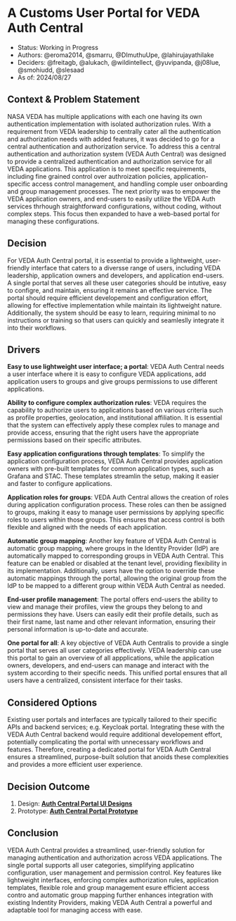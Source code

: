 # A Customs User Portal for VEDA Auth Central
* Status: Working in Progress
* Authors: @eroma2014, @smarru, @DImuthuUpe, @lahirujayathilake
* Deciders: @freitagb, @alukach, @wildintellect, @yuvipanda, @j08lue, @smohiudd, @slesaad
* As of: 2024/08/27


## Context & Problem Statement
NASA VEDA has multiple applications with each one having its own authentication implementation with isolated authorization rules. With a requirement from VEDA leadership to centrally cater all the authentication and authorization needs with added features, it was decided to go for a central authentication and authorization service. To address this a central authentication and authorization system (VEDA Auth Central) was designed to provide a centralized authentication and authorization service for all VEDA applications. This application is to meet specific requirements, including fine grained control over authroization policies, application-specific access control management, and handling comple user onboarding and group management processes. The next priority was to empower the VEDA application owners, and end-users to easily utilize the VEDA Auth services thrhough straightforward configurations, without coding, without complex steps. This focus then expanded to have a web-based portal for managing these configurations.


## Decision
For VEDA Auth Central portal, it is essential to provide a lightweight, user-friendly interface that caters to a diversse range of users, including VEDA leadership, application owners and developers, and application end-users. A single portal that serves all these user categories should be intutive, easy to configre, and maintain, ensuring it remains an effective service. The portal should require efficient developement and configuration effort, allowing for effective implementation while maintain its lightweight nature. Additionally, the system should be easy to learn, requiring minimal to no instructions or training so that users can quickly and seamleslly integrate it into their workflows. 


## Drivers
**Easy to use lightweight user interface; a portal**: VEDA Auth Central needs a user interface where it is easy to configure VEDA applications, add application users to groups and give groups permissions to use different applications.

**Ability to configure complex authorization rules**: VEDA requires the capability to authorize users to applications based on various criteria such as profile properties, geolocation, and institutional affiliation. It is essential that the system can effectively apply these complex rules to manage and provide access, ensuring that the right users have the appropriate permissions based on their specific attributes.

**Easy application configurations through templates**: To simplify the application configuration process, VEDA Auth Central provides application owners with pre-built templates for common application types, such as Grafana and STAC. These templates streamlin the setup, making it easier and faster to configure applications.

**Application roles for groups**: VEDA Auth Central allows the creation of roles during application configuration process. These roles can then be assigned to groups, making it easy to manage user permissions by applying specific roles to users within those groups. This ensures that access control is both flexible and aligned with the needs of each application.

**Automatic group mapping**: Another key feature of VEDA Auth Central is automatic group mapping, where groups in the Identity Provider (IdP) are automatically mapped to corresponding groups in VEDA Auth Central. This feature can be enabled or disabled at the tenant level, providing flexibility in its implementation. Additionally, users have the option to override these automatic mappings through the portal, allowing the original group from the IdP to be mapped to a different group within VEDA Auth Central as needed.

**End-user profile management**: The portal offers end-users the ability to view and manage their profiles, view the groups they belong to and permissions they have. Users can easily edit their profile details, such as their first name, last name and other relevant information, ensuring their personal information is up-to-date and accurate.

**One portal for all**: A key objective of VEDA Auth Centralis to provide a single portal that serves all user categories effectively. VEDA leadership can use this portal to gain an overview of all appplications, while the application owners, developers, and end-users can manage and interact with the system according to their specific needs. This unified portal ensures that all users have a centralized, consistent interface for their tasks.


## Considered Options
Existing user portals and interfaces are typically tailored to their specific APIs and backend services; e.g. Keycloak portal. Integrating these with the VEDA Auth Central backend would require additional developement effort, potentially complicating the portal with unnecessary workflows and features. Therefore, creating a dedicated portal for VEDA Auth Central ensures a streamlined, purpose-built solution that anoids these complexities and provides a more efficient user experience. 


## Decision Outcome
1. Design: [**Auth Central Portal UI Designs**](https://www.figma.com/design/HPlj8Q7BHtaGzYNXRaE7if/Auth-Central?node-id=0-1&t=CH0OiVIpUhIrRybX-0)
2. Prototype: [**Auth Central Portal Prototype**](https://www.figma.com/proto/HPlj8Q7BHtaGzYNXRaE7if/Auth-Central?node-id=82-2014&starting-point-node-id=82%3A2014 
)


## Conclusion
VEDA Auth Central provides a streamlined, user-friendly solution for managing authentication and authorization across VEDA applications. The single portal supports all user categories, simplifying applicatino configuration, user management and permission control. Key features like lightweight interfaces, enforcing complex authorization rules, application templates, flexible role and group management esure efficient access contro and automatic group mapping further enhances integration with existing Indentity Providers, making VEDA Auth Central a powerful and adaptable tool for managing access with ease.


